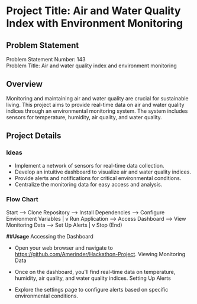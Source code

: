 # Project Title: Air and Water Quality Index with Environment Monitoring

## Problem Statement
Problem Statement Number: 143  
Problem Title: Air and water quality index and environment monitoring

## Overview
Monitoring and maintaining air and water quality are crucial for sustainable living. This project aims to provide real-time data on air and water quality indices through an environmental monitoring system. The system includes sensors for temperature, humidity, air quality, and water quality.

## Project Details
### Ideas
- Implement a network of sensors for real-time data collection.
- Develop an intuitive dashboard to visualize air and water quality indices.
- Provide alerts and notifications for critical environmental conditions.
- Centralize the monitoring data for easy access and analysis.

### Flow Chart
Start --> Clone Repository --> Install Dependencies --> Configure Environment Variables
        |
        v
      Run Application --> Access Dashboard --> View Monitoring Data --> Set Up Alerts
        |
        v
    Stop (End)

**##Usage**
Accessing the Dashboard

- Open your web browser and navigate to https://github.com/Amerinder/Hackathon-Project.
  Viewing Monitoring Data

- Once on the dashboard, you'll find real-time data on temperature, humidity, air quality, and water quality indices.
  Setting Up Alerts

-  Explore the settings page to configure alerts based on specific environmental conditions.



